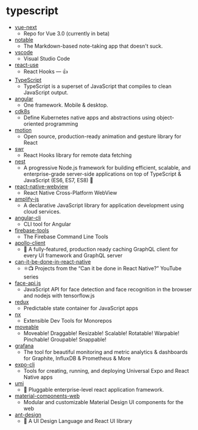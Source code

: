 # typescript
- [vue-next](https://github.com/vuejs/vue-next)
  - Repo for Vue 3.0 (currently in beta)
- [notable](https://github.com/notable/notable)
  - The Markdown-based note-taking app that doesn't suck.
- [vscode](https://github.com/microsoft/vscode)
  - Visual Studio Code
- [react-use](https://github.com/streamich/react-use)
  - React Hooks — 👍
- [TypeScript](https://github.com/microsoft/TypeScript)
  - TypeScript is a superset of JavaScript that compiles to clean JavaScript output.
- [angular](https://github.com/angular/angular)
  - One framework. Mobile & desktop.
- [cdk8s](https://github.com/awslabs/cdk8s)
  - Define Kubernetes native apps and abstractions using object-oriented programming
- [motion](https://github.com/framer/motion)
  - Open source, production-ready animation and gesture library for React
- [swr](https://github.com/vercel/swr)
  - React Hooks library for remote data fetching
- [nest](https://github.com/nestjs/nest)
  - A progressive Node.js framework for building efficient, scalable, and enterprise-grade server-side applications on top of TypeScript & JavaScript (ES6, ES7, ES8) 🚀
- [react-native-webview](https://github.com/react-native-community/react-native-webview)
  - React Native Cross-Platform WebView
- [amplify-js](https://github.com/aws-amplify/amplify-js)
  - A declarative JavaScript library for application development using cloud services.
- [angular-cli](https://github.com/angular/angular-cli)
  - CLI tool for Angular
- [firebase-tools](https://github.com/firebase/firebase-tools)
  - The Firebase Command Line Tools
- [apollo-client](https://github.com/apollographql/apollo-client)
  - 🚀 A fully-featured, production ready caching GraphQL client for every UI framework and GraphQL server
- [can-it-be-done-in-react-native](https://github.com/wcandillon/can-it-be-done-in-react-native)
  - ⚛️📺 Projects from the “Can it be done in React Native?” YouTube series
- [face-api.js](https://github.com/justadudewhohacks/face-api.js)
  - JavaScript API for face detection and face recognition in the browser and nodejs with tensorflow.js
- [redux](https://github.com/reduxjs/redux)
  - Predictable state container for JavaScript apps
- [nx](https://github.com/nrwl/nx)
  - Extensible Dev Tools for Monorepos
- [moveable](https://github.com/daybrush/moveable)
  - Moveable! Draggable! Resizable! Scalable! Rotatable! Warpable! Pinchable! Groupable! Snappable!
- [grafana](https://github.com/grafana/grafana)
  - The tool for beautiful monitoring and metric analytics & dashboards for Graphite, InfluxDB & Prometheus & More
- [expo-cli](https://github.com/expo/expo-cli)
  - Tools for creating, running, and deploying Universal Expo and React Native apps
- [umi](https://github.com/umijs/umi)
  - 🌋 Pluggable enterprise-level react application framework.
- [material-components-web](https://github.com/material-components/material-components-web)
  - Modular and customizable Material Design UI components for the web
- [ant-design](https://github.com/ant-design/ant-design)
  - 🌈 A UI Design Language and React UI library
